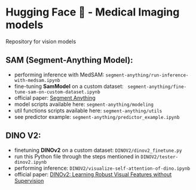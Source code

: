 # Hugging Face 🤗 - Medical Imaging models
Repository for vision models 

## SAM (Segment-Anything Model):
- performing inference with MedSAM: `segment-anything/run-inference-with-medsam.ipynb`
- fine-tuning **SamModel** on a custom dataset: ` segment-anything/fine-tune-sam-on-custom-dataset.ipynb`
- official paper: [Segment Anything](https://github.com/Pushkar1853/HF-Medical-imaging/blob/14decd3bce0a65219cb9fa5c3230a0a0e4860fe2/segment-anything/SAM-paper.pdf)
- model scripts available here: ` segment-anything/modeling `
- util functions scripts available here: ` segment-anything/utils `
- see predictor example: ` segment-anything/predictor_example.ipynb `

## DINO V2:
- finetuning **DINOv2** on a custom dataset: ` DINOV2/dinov2_finetune.py `
- run this Python file through the steps mentioned in ` DINOV2/tester-dinov2.ipynb `
- performing inference: ` DINOV2/visualize-self-attention-of-dino.ipynb `
- official paper: [DINOv2: Learning Robust Visual Features without Supervision](https://github.com/Pushkar1853/HF-Medical-imaging/blob/14decd3bce0a65219cb9fa5c3230a0a0e4860fe2/DINOV2/DINOV2-paper.pdf)
  

